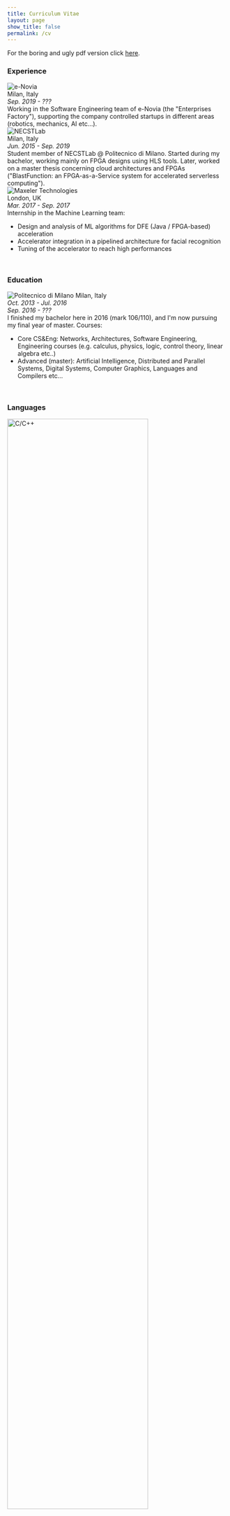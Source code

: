 ```yaml
---
title: Curriculum Vitae
layout: page
show_title: false
permalink: /cv
---
```


For the boring and ugly pdf version click [here](/assets/marcobacis_cv.pdf).

### Experience

<div class="grid my-2 experience">

<!-- E-Novia -->

<div class="cell cell--3 cell--md-12 my-2 pr-1 short">
    <img src="/assets/images/work/e-novia.png" alt="e-Novia" title="e-Novia"/>
    <br/>Milan, Italy
    <br/><i>Sep. 2019 - ???</i>
</div>

<div class="cell cell--9 cell--md-12 my-2 long">
    Working in the Software Engineering team of e-Novia (the "Enterprises Factory"), supporting the company controlled startups in different areas (robotics, mechanics, AI etc...).
</div>

<!-- NECSTLab -->

<div class="cell cell--3 cell--md-12 my-2 pr-1 short">
    <img src="/assets/images/work/necst.png" alt="NECSTLab" title="NECSTLab"/>
    <br/>Milan, Italy
    <br/><i>Jun. 2015 - Sep. 2019</i>
</div>

<div class="cell cell--9 cell--md-12 my-2 long">
    Student member of NECSTLab @ Politecnico di Milano. Started during my bachelor, working mainly on FPGA designs using HLS tools. Later, worked on a master thesis concerning cloud architectures and FPGAs ("BlastFunction: an FPGA-as-a-Service system for accelerated serverless computing").
</div>

<!-- Maxeler -->

<div class="cell cell--3 cell--md-12 my-2 pr-1 short">
    <img src="/assets/images/work/maxeler.png" alt="Maxeler Technologies" title="Maxeler Technologies" />
    <br/>London, UK
    <br/><i>Mar. 2017 - Sep. 2017</i>
</div>

<div class="cell cell--9 cell--md-12 my-2 long">
    Internship in the Machine Learning team:
    <ul class="pl-4">
<li>Design and analysis of ML algorithms for DFE (Java / FPGA-based) acceleration</li>
<li>Accelerator integration in a pipelined architecture for facial recognition</li>
<li>Tuning of the accelerator to reach high performances</li>
</ul>
</div>

</div>

<br/>

### Education

<div class="grid my-2 experience">

<div class="cell cell--3 cell--md-12 my-2 pr-1">
    <img src="/assets/images/work/poli.png" alt="Politecnico di Milano" title="Politecnico di Milano"/>
    Milan, Italy<br/>
    <i>Oct. 2013 - Jul. 2016</i><br/>
    <i>Sep. 2016 - ??? </i>
</div>

<div class="cell cell--9 cell--md-12 my-2 pl-1">
    I finished my bachelor here in 2016 (mark 106/110), and I'm now pursuing my final year of master.
    Courses:<br/>
    <ul class="pl-4">
    <li>Core CS&Eng: Networks, Architectures, Software Engineering, Engineering courses (e.g. calculus, physics, logic, control theory, linear algebra etc..)</li>
    <li>Advanced (master): Artificial Intelligence, Distributed and Parallel Systems, Digital Systems, Computer Graphics, Languages and Compilers etc... </li>
    </ul>
</div>

</div>

<br/>

### Languages

<div class="grid mt-2 mb-1 mx-auto logos">

<div class="cell cell--auto"></div>

<div class="cell cell--2 cell--md-3 my-2">
    <img src="/assets/images/languages/cpp.svg" alt="C/C++" title="C/C++" width="80%"/>
</div>

<div class="cell cell--2 cell--md-3 my-2">
    <img src="/assets/images/languages/java.svg" alt="Java" title="Java" width="80%"/>
</div>

<div class="cell cell--2 cell--md-3 my-2">
    <img src="/assets/images/languages/python.svg" alt="Python" title="Python" width="80%"/>
</div>

<div class="cell cell--2 cell--md-3 my-2">
    <img src="/assets/images/languages/go.svg" alt="Golang" title="Golang" width="80%"/>
</div>

<div class="cell cell-auto"></div>

</div>

### Platforms

<div class="grid mt-2 mb-1 logos">

<div class="cell cell--auto"></div>

<div class="cell cell--2 cell--md-3 my-2">
    <img src="/assets/images/platforms/tux.svg" alt="Linux" title="Linux" width="80%"/>
</div>

<div class="cell cell--2 cell--md-3 my-2">
    <img src="/assets/images/platforms/k8s.svg" alt="Kubernetes" title="Kubernetes" width="80%"/>
</div>

<div class="cell cell--2 cell--md-3 my-2">
    <img src="/assets/images/platforms/docker.png" alt="Docker" title="Docker" width="100%"/>
</div>

<div class="cell cell--2 cell--md-3 my-2">
    <img src="/assets/images/platforms/xilinx.svg" alt="Xilinx FPGAs" title="Xilinx FPGAs" width="100%"/>
</div>

<div class="cell cell--auto"></div>

</div>